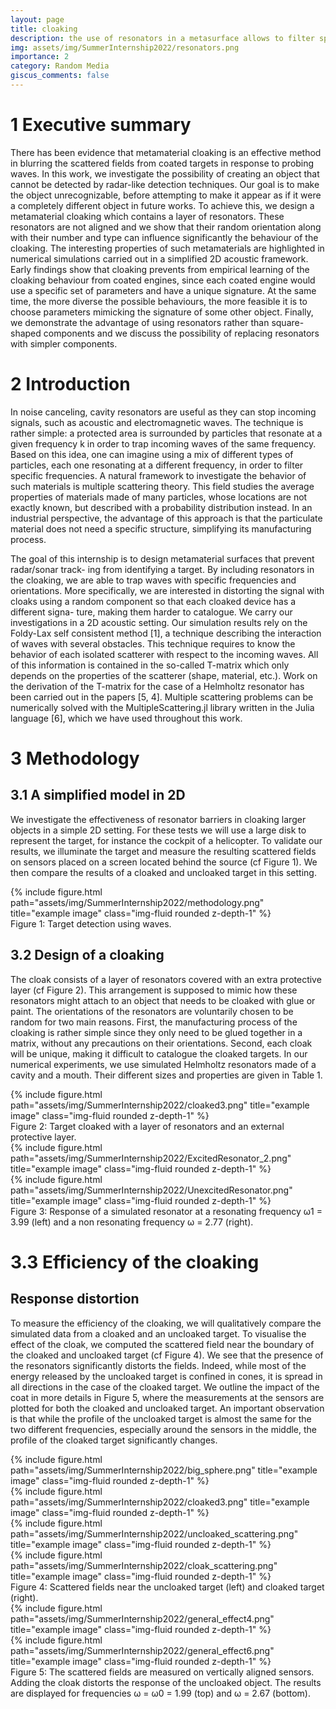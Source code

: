 ```yaml
---
layout: page
title: cloaking
description: the use of resonators in a metasurface allows to filter specific frequencies
img: assets/img/SummerInternship2022/resonators.png
importance: 2
category: Random Media
giscus_comments: false
---
```




# 1 Executive summary

There has been evidence that metamaterial cloaking is an effective method in blurring the
scattered fields from coated targets in response to probing waves. In this work, we investigate
the possibility of creating an object that cannot be detected by radar-like detection techniques.
Our goal is to make the object unrecognizable, before attempting to make it appear as if it were
a completely different object in future works. To achieve this, we design a metamaterial cloaking
which contains a layer of resonators. These resonators are not aligned and we show that their
random orientation along with their number and type can influence significantly the behaviour
of the cloaking. The interesting properties of such metamaterials are highlighted in numerical
simulations carried out in a simplified 2D acoustic framework. Early findings show that cloaking
prevents from empirical learning of the cloaking behaviour from coated engines, since each coated
engine would use a specific set of parameters and have a unique signature. At the same time,
the more diverse the possible behaviours, the more feasible it is to choose parameters mimicking
the signature of some other object. Finally, we demonstrate the advantage of using resonators
rather than square-shaped components and we discuss the possibility of replacing resonators
with simpler components.

# 2 Introduction

In noise canceling, cavity resonators are useful as they can stop incoming signals, such as acoustic
and electromagnetic waves. The technique is rather simple: a protected area is surrounded by
particles that resonate at a given frequency k in order to trap incoming waves of the same
frequency. Based on this idea, one can imagine using a mix of different types of particles, each
one resonating at a different frequency, in order to filter specific frequencies. A natural framework to investigate the behavior of such materials is multiple scattering theory. This field studies the average properties of materials made of many particles, whose locations are not exactly known,
but described with a probability distribution instead. In an industrial perspective, the advantage
of this approach is that the particulate material does not need a specific structure, simplifying
its manufacturing process.

The goal of this internship is to design metamaterial surfaces that prevent radar/sonar track-
ing from identifying a target. By including resonators in the cloaking, we are able to trap waves
with specific frequencies and orientations. More specifically, we are interested in distorting the
signal with cloaks using a random component so that each cloaked device has a different signa-
ture, making them harder to catalogue. We carry our investigations in a 2D acoustic setting.
Our simulation results rely on the Foldy-Lax self consistent method [1], a technique describing
the interaction of waves with several obstacles. This technique requires to know the behavior of
each isolated scatterer with respect to the incoming waves. All of this information is contained
in the so-called T-matrix which only depends on the properties of the scatterer (shape, material,
etc.). Work on the derivation of the T-matrix for the case of a Helmholtz resonator has been
carried out in the papers [5, 4]. Multiple scattering problems can be numerically solved with the
MultipleScattering.jl library written in the Julia language [6], which we have used throughout
this work.


# 3 Methodology
## 3.1 A simplified model in 2D

We investigate the effectiveness of resonator barriers in cloaking larger objects in a simple 2D
setting. For these tests we will use a large disk to represent the target, for instance the cockpit
of a helicopter. To validate our results, we illuminate the target and measure the resulting
scattered fields on sensors placed on a screen located behind the source (cf Figure 1). We then
compare the results of a cloaked and uncloaked target in this setting.

<div class="row">
    <div class="col-sm mt-3 mt-md-0">
        {% include figure.html path="assets/img/SummerInternship2022/methodology.png" title="example image" class="img-fluid rounded z-depth-1" %}
    </div>
</div>
<div class="caption">
    Figure 1: Target detection using waves.
</div>


## 3.2 Design of a cloaking

The cloak consists of a layer of resonators covered with an extra protective layer (cf Figure 2).
This arrangement is supposed to mimic how these resonators might attach to an object that
needs to be cloaked with glue or paint. The orientations of the resonators are voluntarily chosen
to be random for two main reasons. First, the manufacturing process of the cloaking is rather
simple since they only need to be glued together in a matrix, without any precautions on their
orientations. Second, each cloak will be unique, making it difficult to catalogue the cloaked
targets. In our numerical experiments, we use simulated Helmholtz resonators made of a cavity
and a mouth. Their different sizes and properties are given in Table 1.

<div class="row ">
    <div class="col-sm mt-3 mt-md-0">
        {% include figure.html path="assets/img/SummerInternship2022/cloaked3.png" title="example image" class="img-fluid rounded z-depth-1" %}
    </div>
</div>
<div class="caption">
    Figure 2: Target cloaked with a layer of resonators and an external protective layer.
</div>

<div class="row">
    <div class="col-sm mt-3 mt-md-0">
        {% include figure.html path="assets/img/SummerInternship2022/ExcitedResonator_2.png" title="example image" class="img-fluid rounded z-depth-1" %}
    </div>
    <div class="col-sm mt-3 mt-md-0">
        {% include figure.html path="assets/img/SummerInternship2022/UnexcitedResonator.png" title="example image" class="img-fluid rounded z-depth-1" %}
    </div>
</div>
<div class="caption">
Figure 3: Response of a simulated resonator at a resonating frequency ω1 = 3.99 (left) and a non
resonating frequency ω = 2.77 (right).
</div>


# 3.3 Efficiency of the cloaking
## Response distortion
To measure the efficiency of the cloaking, we will qualitatively compare the simulated data
from a cloaked and an uncloaked target. To visualise the effect of the cloak, we computed the
scattered field near the boundary of the cloaked and uncloaked target (cf Figure 4). We see
that the presence of the resonators significantly distorts the fields. Indeed, while most of the
energy released by the uncloaked target is confined in cones, it is spread in all directions in the
case of the cloaked target. We outline the impact of the coat in more details in Figure 5, where
the measurements at the sensors are plotted for both the cloaked and uncloaked target. An
important observation is that while the profile of the uncloaked target is almost the same for the
two different frequencies, especially around the sensors in the middle, the profile of the cloaked
target significantly changes.

<div class="row">
    <div class="col-sm mt-3 mt-md-0">
        {% include figure.html path="assets/img/SummerInternship2022/big_sphere.png" title="example image" class="img-fluid rounded z-depth-1" %}
    </div>
    <div class="col-sm mt-3 mt-md-0">
        {% include figure.html path="assets/img/SummerInternship2022/cloaked3.png" title="example image" class="img-fluid rounded z-depth-1" %}
    </div>
</div>
<div class="row">
    <div class="col-sm mt-3 mt-md-0">
        {% include figure.html path="assets/img/SummerInternship2022/uncloaked_scattering.png" title="example image" class="img-fluid rounded z-depth-1" %}
    </div>
    <div class="col-sm mt-3 mt-md-0">
        {% include figure.html path="assets/img/SummerInternship2022/cloak_scattering.png" title="example image" class="img-fluid rounded z-depth-1" %}
    </div>
</div>
<div class="caption">
Figure 4: Scattered fields near the uncloaked target (left) and cloaked target (right).
</div>

<div class="row">
    <div class="col-sm mt-3 mt-md-0">
        {% include figure.html path="assets/img/SummerInternship2022/general_effect4.png" title="example image" class="img-fluid rounded z-depth-1" %}
    </div>
    <div class="col-sm mt-3 mt-md-0">
        {% include figure.html path="assets/img/SummerInternship2022/general_effect6.png" title="example image" class="img-fluid rounded z-depth-1" %}
    </div>
</div>
<div class="caption">
Figure 5: The scattered fields are measured on vertically aligned sensors. Adding the cloak distorts the response of the uncloaked object. The results are displayed for frequencies ω = ω0 = 1.99 (top) and ω = 2.67 (bottom).
</div>